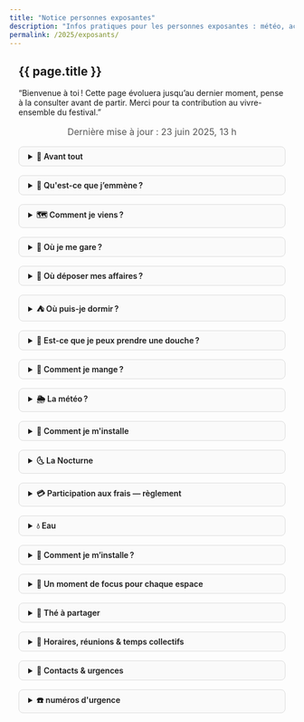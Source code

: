 ```yaml
---
title: "Notice personnes exposantes"
description: "Infos pratiques pour les personnes exposantes : météo, accès, emplacements, participation, repas, eau…"
permalink: /2025/exposants/
---
```


<style>
.wrapper { max-width: 50rem; margin: 0 auto; padding: 0 1rem; }
.update { text-align:center; font-size: 1rem; color: #555; margin-bottom: 1rem; }
details { margin: 1rem 0; border: 1px solid #ddd; border-radius: 0.5rem; padding: 0.5rem 1rem; background:#fafafa; }
summary { font-weight: 600; cursor: pointer; }
@media print {
  details { page-break-inside: avoid; border:none; background:none; }
  summary { font-weight:bold; font-size:1.1rem; }
}
</style>

<section class="section">
  <div class="wrapper" markdown="1">

# {{ page.title }}

“Bienvenue à toi ! Cette page évoluera jusqu’au dernier moment, pense à la consulter avant de partir. Merci pour ta contribution au vivre-ensemble du festival.”

<p class="update">Dernière mise à jour : 23&nbsp;juin&nbsp;2025, 13 h</p>

<details markdown="1">
<summary>🎍 Avant tout</summary>

Bienvenue à toi ! Nous sommes vraiment ravies de t’accueillir cette année.

Quelques repères humains :
- **Les bénévoles** : Cyrille, Lionel, Louna et Guillaume (jeudi uniquement puis il sera intervenant)  
  → Grand merci à elleux pour leur énergie !
- **Les hôtes** du parc : Didier et Ifa, sans qui ce lieu vivant ne serait pas possible.
- **L’organisation** : portée cette année par Stéphane, Yalin et Manon.
- On attend entre 50 et 300 personnes par jour.

Quelques points essentiels pour que le festival soit doux pour toutes les personnes :
- idéalement arrive mercredi ou jeudi pour pouvoir t'installer correctement et avoir toute notre attention
- Merci de bien prendre note des rendez-vous dans la rubrique : 👥 Horaires, réunions & temps collectifs.
- **Bols pour les personnes visiteuses** : Cette année, pour soulager la charge des bénévoles, nous n'avons pas pris en charge de prêter un bol à chaque personne visiteuse.
- **Parking** :  
  Ne pas se garer sur le parking visiteurs (il est déjà très limité pour le public).
- **Circulation dans le parc** :  
  Quand le parc est ouvert, merci de passer par le côté (le long de la rivière) et d’éviter de traverser l’esplanade centrale.  
  → Cela permet de préserver l’expérience des visiteurs et d’aider l’équipe du parc pour la billetterie.
- **Chiens** :  
  Nous nous sommes engagés à ce qu’ils soient tenus en laisse, même s’ils préféreraient la liberté !
- **Cadre prévenant** :  
  Nous affichons toujours nos [recommandations pour un cadre prévenant](https://festival.gongfucha.fr/2025/recommandations-de-postures/).  
  Certains en sont agacés, d’autres nous remercient : à chacun·e d’y puiser ce qui lui convient.

Merci pour ton attention à ces petits points : ils rendent possible un festival harmonieux pour tous les êtres présents — humains, animaux, plantes, esprits du lieu…

</details>


<details markdown="1">
<summary>🎒 Qu'est-ce que j’emmène ?</summary>

Avant de partir, prends quelques minutes pour préparer ce qui t’aidera à vivre le festival en beauté et en sérénité :

**Le nécessaire :**
- ✔️ Remplir [ce document](https://gongfucha.frama.space/s/HJs2GbXzk8LdtNH) avant le 26 juin (cela nous aide beaucoup pour t’accueillir)
- ✔️ Thermos (grand format si possible)
- ✔️ Une vasque ou un petit seau pour rincer les bols d’infusion
- ✔️ Crème solaire (sauf si tu te baignes à la rivière), chapeau
- ✔️ De quoi protéger tes pièces et tes thés du soleil, de la pluie ou de l’humidité
- ✔️ Un tapis, coussins, jonc ou sisal pour habiller le sol de ton espace (merci de privilégier les matières naturelles et les tons unis)
- ✔️ Des vêtements pour la journée, la nuit et les surprises de la météo
- ✔️ De quoi grignoter ou manger, hors repas conviviaux
- ✔️ Une lampe torche ou frontale

**Pour plus de confort :**
- ✔️ Bouilloire
- ✔️ Maillot de bain (il est possible de se baigner dans la rivière toute proche)
- ✔️ Anti-moustiques (il y en a peu, mais qui sait !)
- ✔️ un brasero, et son charbon pour chauffer ton eau à l'ancienne

Prends aussi avec toi l’envie de partager, la curiosité et ta douceur intérieure.  
À très bientôt au bord de l’eau, sous les bambous.
</details>

<details markdown="1">
<summary>🗺️ Comment je viens ?</summary>
Le Parc aux Bambous t’accueille grâce à la présence bienveullante de Ifa et Didier.

- [Accès détaillé au parc](https://parcauxbambous.com/#acces)
- Sur le site du festival : [venir au parc](https://festival.gongfucha.fr/2025/venir-parc-aux-bambous/)
- Adresse GPS : [Le Parc aux Bambous](https://osm.org/go/xVMb2MvF0--) — Broques, 09500 Lapenne, Ariège Pyrénées
- Coordonnées : 43° 08′ 44.85″ N / 01° 43′ 53.61″ E
- Pour le covoiturage : partage tes infos ou consulte [ce document commun](https://gongfucha.frama.space/s/HJs2GbXzk8LdtNH)

Merci d’anticiper un peu de temps pour ton installation, surtout vendredi.
</details>

<details markdown="1">
<summary>🚗 Où je me gare ?</summary>
- Note ton arrivée sur [ce document](https://gongfucha.frama.space/s/HJs2GbXzk8LdtNH) pour que nous puissions t’accueillir au mieux.
- **Parking visiteurs** : merci de ne pas l’utiliser, il est réservé au public.
- **Parking exposantes** : Broques hameau, 09500 Lapenne.
  - Mercredi et jeudi, tu peux entrer jusqu'au parc pour décharger, puis gare ton véhicule sur le parking dédié.
- Veille à ne pas bloquer l’accès à d’autres véhicules ni aux secours.
</details>

<details markdown="1">
<summary>🎒 Où déposer mes affaires ?</summary>
- Dépose tes affaires [ici, dans la cave de la maison de Didier et Ifa](https://www.openstreetmap.org/way/320530535#map=18/43.146086/1.730685) (bout du chemin Broques).
- Passe le tunnel de bambou : la porte de la cave sera sur ta gauche. Les palettes du festival sont là, sur la droite, trouve-toi une petite place pour ton matériel.
</details>

<details markdown="1">
<summary>⛺ Où puis-je dormir ?</summary>
**En van/camion aménagé :**  
- Un champ entre le chemin Broques et la rivière (appartenant à Ifa et Didier) est ouvert pour stationner ton véhicule en toute tranquillité.

**En tente, sous les étoiles :**  
- Il est possible de planter ta tente discrètement dans le parc.
- Merci d’indiquer ta présence sur [ce document](https://gongfucha.frama.space/s/rEco65XQE4Dppkb).
- Garde à l’esprit la règle du “pas de trace” : laisse l’herbe et les lieux comme tu les as trouvés.
- Pour déposer tes affaires : vois la rubrique précédente (“Où déposer mes affaires ?”).
</details>

<details markdown="1">
<summary>🚿 Est-ce que je peux prendre une douche ?</summary>
- Oui, une douche est accessible au même endroit que la zone “Où déposer mes affaires ?”.
- Au fond, à gauche de la cave (maison de Didier et Ifa), tu trouveras une douche simple.
</details>

<details markdown="1">
<summary>🍜 Comment je mange ?</summary>

**Repas sur place**  
- [Repas du midi](/2025/restauration) préparés par **Miki & Fred** (option végane possible) — 17 € le menu complet  
- Il est possible de commander pour le soir (dans la limite des portions disponibles)
- Réservation :
  - Directement sur leur espace (près du grand acacia, au centre du village)
  - Ou [en ligne](https://boutique.gongfucha.fr/products/tick6_ticket-assiette-et-dessert-miki-and-fred/)

**Faire des courses**  
- À 2 km : [La grange aux abeilles](https://www.pyreneescathares.com/offres/la-grange-aux-abeilles-lapenne-fr-4600560/)
- À 7 km : Les Pujols — boulangerie et routier
- À Pamiers (~13 km) :
  - [SoBio](https://www.sobio.fr/magasin/so-bio-pamiers)
  - [BioCoop](https://www.biocooplesmyrtilles.com/presentation-horaires-itineraires-biocoop-les-myrtilles.html)
  - Grandes surfaces et commerces
- À Mirepoix (~20 km) :
  - [Bio Monde](https://magasins.biomonde.fr/occitanie/ariege/mirepoix/biomonde-la-verte-doc-mirepoix-65)
  - Nombreux restaurants et commerces
</details>

<details markdown="1">
<summary>🌦️ La météo ?</summary>

**Prévisions à ce jour** :

| Jour        | Conditions   | Min / Max °C |
| ----------- | ------------ | ------------ |
| Jeudi 26    | Peu nuageux  | 19 / 28      |
| Vendredi 27 | Ensoleillé   | 17 / 28      |
| Samedi 28   | Ensoleillé   | 17 / 29      |
| Dimanche 29 | Ensoleillé   | 18 / 30      |

- [Météo France — Lapenne](https://meteofrance.com/previsions-meteo-france/lapenne/09500)
- [Meteoblue](https://www.meteoblue.com/fr/meteo/semaine/la-bastide-de-lordat_france_3011274)

**En cas de pluie**  
Les espaces ne sont pas abrités : si la pluie s’invite, retrouvons-nous à l’accueil pour un thé chaud et des échanges. Les visiteurs seront naturellement moins nombreux.  
En cas de forte chaleur, prévois casquette, gourde, crème solaire et vêtements légers.
À contrario, il peut faire frais le soir.

</details>

<details markdown="1">
<summary>📍 Comment je m'installe</summary>

- Pourquoi venir le jeudi 26 juin ?
La journée est dédiée à l’installation des espaces, on
aimerait que ça soit un moment de rencontre entre toutes les personnes
qui participent au festival. Si vous imaginez venir le vendredi il est
possible que vous vous sentiez un peu seul dans votre installation

Scénographie
- Des espaces minimalistes, tables plutôt basses et/ou au sol, petit tabourets,zafu....
- Des matières naturelles : bambou , bois et tissu blanc / écru.

Ce qu'on aimerait éviter :
- Des stands comme sur un marché - sur tréteaux,
- barnum kakemonos et alignés les uns à côtés des autres
- De grands panneaux publicitaires
- Pas de couleur flashy

Pour t'inspirer, tu peux prendre appuis sur les photos des précédentes éditions :
=> https://photo.gongfucha.fr/

Pour chaque espace on fournis trois belles planches et des rondins
dit comme ça, ça fait bizarre non ;)

</details>

<details markdown="1">
<summary>🌜 La Nocturne</summary>
- [Toutes les infos sur la Nocturne](/2025/nocturne/)
- Une personne par espace exposants est invitée à la Nocturne
- Pour réserver d'autres billets : [Accès Nocturne](https://boutique.gongfucha.fr/products/tick7_billet-nocturne-festival/)
- Présentation du déroulé : vendredi soir à 18h45, sous l’acacia
</details>

<details markdown="1">
<summary>💳 Participation aux frais — règlement</summary>
- Cette année, la participation aux frais est fixée à **90 €** pour les trois jours
- Modalités de règlement :
  - Virement (IBAN : BE50 9671 9604 2218)
  - Espèces ou CB à la boutique GongFuCha (Yalin)
  - CB : envoi d’un lien de paiement par email, sur demande
- Merci de régler avant le **samedi 28 juin à 12h**
- Besoin d’une facture ? Précise simplement tes coordonnées par mail
</details>

<details markdown="1">
<summary>💧 Eau</summary>
**Pour tes infusions de thé :**
- Point d’eau chaude sous l’acacia, au centre du village
- Eau de source fraîche collectée à Sengouagneich (dans la limite des stocks, comme les éditions précédentes)
- Tu peux aussi utiliser un brasero pour chauffer de l’eau (si tu en as un)

**Pour boire et rincer tes bols :**
- Eau fraîche disponible près du parking exposants, là où tu peux déposer tes affaires
- Et à l'accueil du parc
</details>

<details markdown="1">
<summary>📐 Comment je m’installe ?</summary>

**Pourquoi venir le jeudi 26 juin ?**  
Cette journée est dédiée à l’installation et à la rencontre entre toutes les personnes exposantes. C’est le bon moment pour poser tes affaires en douceur, découvrir les lieux, échanger avec les autres et co-créer l’ambiance du festival.  
Arriver vendredi risque de te faire manquer ce moment collectif, et tu pourrais te sentir un peu isolé·e au montage.

**Scénographie souhaitée :**  
- Espaces minimalistes, tables basses ou au sol, petits tabourets, zafus…
- Privilégie les matières naturelles : bambou, bois, tissus blancs ou écrus.
- Nous fournissons trois belles planches et quelques rondins pour chaque espace (oui, c’est spécial… mais efficace !).

**Ce qu’on préfère éviter :**  
- Les stands “type marché” (tréteaux, barnums alignés, kakemonos)
- Les grands panneaux publicitaires ou supports agressifs
- Les couleurs trop flashy

**Pour t’inspirer**  
Parcourez les photos des éditions précédentes :  
👉 [galerie photos](https://photo.gongfucha.fr/)

Merci d’incarner l’esprit GongFuCha dans ton espace : simplicité, matières nobles, beauté naturelle, attention à l’ambiance collective.

</details>

<details markdown="1">
<summary>🎤 Un moment de focus pour chaque espace</summary>

**Pour chaque espace, nous vous proposons d’offrir un “moment de focus” pendant le festival.**  
C’est l’occasion de partager ce qui vous tient à cœur :  
- atelier, démonstration, cérémonie, conférence, retour d’expérience ou simple moment d’échange…

**Comment ça se passe ?**
- Chaque jour, nous affichons un programme actualisé à l’accueil et en ligne, pour orienter les personnes visiteuses vers ton espace ou, si tu préfères, un lieu collectif dédié.
- Tu choisis la forme, le contenu, et la durée (entre 20 min et 1h30 selon ce que tu souhaites).
- Nous pouvons fournir quelques chaises, amener de l’eau chaude pour le thé ou aider à installer le petit matériel.
- L’équipe du festival accompagne en douceur les visiteur·euse·s vers les animations, sans forcer, dans le respect du rythme de chacun·e.

**Ce temps est précieux** : il permet aux personnes visiteuses de vivre une expérience singulière, de mieux te rencontrer, d’approfondir leur découverte du thé ou de la création. Beaucoup nous demandent ces rendez-vous : c’est un vrai cadeau pour elles… et souvent un beau moment de partage pour toi aussi.

Idéalement, si tu proposes ce moment tous les jours (même à horaires variables), cela permet à chaque personne de vivre l’expérience, quel que soit son jour de visite. Bien sûr, tu restes libre du rythme qui te convient !

> **Merci d’avance de jouer le jeu — chaque proposition nourrit la richesse et la beauté du festival.**

</details>

<details markdown="1">
<summary>🍵 Thé à partager</summary>

Pour les personnes exposantes, nous proposons à prix doux :

- **Sì Jì Chūn** (cultivar 四季春 — “le printemps aux quatre saisons”)
- Première récolte : avril 2025
- Origine : Nantou (Taïwan)
- Productrice : Mme Lin Su Yan
- Tarif : 10 € les 50 g

Un thé vivant, pour accompagner vos moments de pause ou vos dégustations avec les personnes visiteuses.

</details>

<details markdown="1">
<summary>👥 Horaires, réunions & temps collectifs</summary>

**Horaires du parc pour le public :**  
- Ouverture : 11h  
- Fermeture : 18h

---

**Temps collectifs et rencontres exposant·e·s :**

- **Jeudi 18h45**  
  *Point collaboratif* : questions/réponses, accueil des nouveaux, partages pratiques.  
  *Lieu* : sous l’acacia (place du village)  
  *Durée* : 40 min

- **Vendredi 18h45**  
  *Atelier collectif* : préparation des deux rituels, GongFuCha et WuWo (infos, partage d’expériences, questions).  
  *Lieu* : sous l’acacia  
  *Durée* : 40 min

- **Vendredi 19h30**  
  *Repas partagé (proposition)* : chaque personne amène de quoi grignoter ou partager

- **Dimanche 10h précises**  
  *Rétrospective collective* :  
  Retour sur le festival pour s’améliorer et célébrer.  
  *Lieu* : sous l’acacia  
  *Durée* : 1h  
  **Déroulé** :  
    - Ce qui s’est passé  
    - Ce qui s’est moins bien passé (frustrations, points d’amélioration)  
    - Ce qui s’est bien passé (célébrations)  
    - Actions et idées pour la prochaine édition

---

**Tous ces temps sont ouverts à chaque personne exposante ou bénévole, dans l’esprit du partage et de la coopération.**
</details>

<details markdown="1">
<summary>🤙 Contacts &amp; urgences</summary>

- Logistique :
  - **Yalin** - 06 66 08 11 88 - yalin@gongfucha.fr
  - **Louna** - 06 16 47 33 77 - langloislouna@gmail.com 
  - **Stéphane** - stephane@gongfucha.fr
- Parc aux bambous :
  - **Didier ou Ifa** - 05 61 60 52 11 - parcauxbambous09@gmail.com
- Si c'est important :
  - Criez Stéphane, ou demandez à une personne qui porte un badge 工夫茶 où il est

</details>

<details markdown="1">
<summary>☎️ numéros d'urgence</summary>

| Service           | Numéro      | Pour...                                                                        |
|-------------------|-------------|--------------------------------------------------------------------------------|
| **Police**        | 17          | Intervention immédiate des forces de l'ordre                                   |
| **Pompiers**      | 18          | Situation de péril, accident, secours rapide                                   |
| **SAMU**          | 15          | Détresse vitale, urgence médicale, orientation vers les soins                  |
| **SMS Urgence**   | 114         | Urgence par message (victime/témoin, accessible en cas de handicap)            |
| **Centre anti-poison** | 05 61 77 74 47 | Intoxications, allergies graves, ingestion accidentelle                    |

| Pharmacie                        | Adresse                                           | Tél.         | Distance   |
|----------------------------------|--------------------------------------------------|--------------|------------|
| **Pharmacie de la tour**         | 9 rue du 8 Mai 1945, 09100 La Tour du Crieu      |              | ~10 km     |
| **Pharmacie Dde Milliane**       | 68 Bd Alsace Lorraine, 09100 Pamiers             | 05 61 67 01 82 | ~13 km   |


**Comment signaler une urgence** :
- Où vous trouvez-vous ? Indiquez le lieu le plus précisément possible pour permettre aux secours de vous trouver rapidement (ville, rue,
numéro, étage, code d’accès à l’immeuble si nécessaire, etc.) ;
- Que se passe-t-il ? Indiquez la nature du problème (feu, malaise, accident, etc.), le nombre et l'état des victimes ;
- Y a-t-il un risque que les choses s’aggravent ? Evoquez les risques éventuels d’incendie, d’explosion ou d’effondrement ;
- Répondez aux questions qui vous seront posées par la personne que vous aurez au téléphone.
- Ne raccrochez jamais le premier ! La personne qui a pris en charge votre appel vous dira quand elle a toutes les informations nécessaires.
- Donnez votre numéro de téléphone et si possible, restez sur place, en sécurité, pour guider les secours
</details>

  </div>
</section>